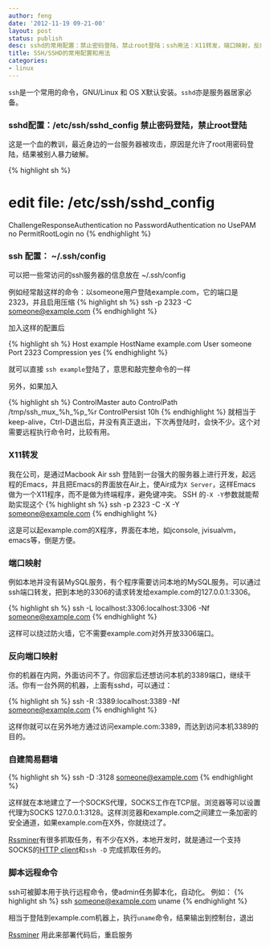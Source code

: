 ```yaml
---
author: feng
date: '2012-11-19 09-21-00'
layout: post
status: publish
desc: sshd的常用配置：禁止密码登陆，禁止root登陆；ssh用法：X11转发，端口映射，反向端口映射，简易翻墙，远程命令
title: SSH/SSHD的常用配置和用法
categories:
- linux
---
```


`ssh`是一个常用的命令，GNU/Linux 和 OS X默认安装。`sshd`亦是服务器居家必备。

### sshd配置：/etc/ssh/sshd_config 禁止密码登陆，禁止root登陆

这是一个血的教训，最近身边的一台服务器被攻击，原因是允许了root用密码登陆，结果被别人暴力破解。

{% highlight sh %}
# edit file: /etc/ssh/sshd_config
ChallengeResponseAuthentication no
PasswordAuthentication no
UsePAM no
PermitRootLogin no
{% endhighlight %}

### ssh 配置： ~/.ssh/config

可以把一些常访问的ssh服务器的信息放在 ~/.ssh/config

例如经常敲这样的命令：以someone用户登陆example.com，它的端口是2323，并且启用压缩
{% highlight sh %}
ssh -p 2323 -C someone@example.com
{% endhighlight %}

加入这样的配置后

{% highlight sh %}
Host example
    HostName example.com
    User someone
    Port 2323
    Compression yes
{% endhighlight %}

就可以直接 `ssh example`登陆了，意思和敲完整命令的一样

另外，如果加入

{% highlight sh %}
ControlMaster auto
ControlPath /tmp/ssh_mux_%h_%p_%r
ControlPersist 10h
{% endhighlight %}
就相当于keep-alive，Ctrl-D退出后，并没有真正退出，下次再登陆时，会快不少。这个对需要远程执行命令时，比较有用。

### X11转发

我在公司，是通过Macbook Air ssh 登陆到一台强大的服务器上进行开发，起远程的Emacs，并且把Emacs的界面放在Air上，使Air成为`X Server`，这样Emacs做为一个X11程序，而不是做为终端程序，避免键冲突。 SSH 的`-X -Y`参数就能帮助实现这个
{% highlight sh %}
ssh -p 2323 -C -X -Y someone@example.com
{% endhighlight %}

这是可以起example.com的X程序，界面在本地，如jconsole, jvisualvm，emacs等，倒是方便。

### 端口映射

例如本地并没有装MySQL服务，有个程序需要访问本地的MySQL服务。可以通过ssh端口转发，把到本地的3306的请求转发给example.com的127.0.0.1:3306。

{% highlight sh %}
ssh -L localhost:3306:localhost:3306 -Nf someone@example.com
{% endhighlight %}

这样可以绕过防火墙，它不需要example.com对外开放3306端口。

### 反向端口映射

你的机器在内网，外面访问不了。你回家后还想访问本机的3389端口，继续干活。你有一台外网的机器，上面有sshd，可以通过：

{% highlight sh %}
ssh -R :3389:localhost:3389 -Nf someone@example.com
{% endhighlight %}

这样你就可以在另外地方通过访问example.com:3389，而达到访问本机3389的目的。

### 自建简易翻墙
{% highlight sh %}
ssh -D :3128 someone@example.com
{% endhighlight %}

这样就在本地建立了一个SOCKS代理，SOCKS工作在TCP层。浏览器等可以设置代理为SOCKS 127.0.0.1:3128。这样浏览器和example.com之间建立一条加密的安全通道，如果example.com在X外，你就绕过了。

[Rssminer](http://rssminer.net)有很多抓取任务，有不少在X外，本地开发时，就是通过一个支持SOCKS的[HTTP client](https://github.com/shenfeng/http-kit)和`ssh -D` 完成抓取任务的。

### 脚本远程命令

ssh可被脚本用于执行远程命令，使admin任务脚本化，自动化。
例如：
{% highlight sh %}
ssh someone@example.com uname
{% endhighlight %}

相当于登陆到example.com机器上，执行`uname`命令，结果输出到控制台，退出

[Rssminer](http://rssminer.net) 用此来部署代码后，重启服务
